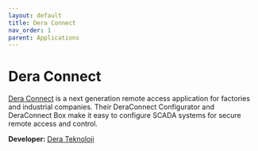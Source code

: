 ```yaml
---
layout: default
title: Dera Connect
nav_order: 1
parent: Applications
---
```


# Dera Connect

[Dera Connect](https://deraconnect.com) is a next generation remote access application for factories and industrial companies.  Their DeraConnect Configurator and DeraConnect Box make it easy to configure SCADA systems for secure remote access and control.

**Developer:** [Dera Teknoloji](https://www.derateknoloji.com)
